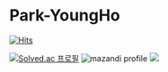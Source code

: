 # Park-YoungHo
[![Hits](https://hits.seeyoufarm.com/api/count/incr/badge.svg?url=https%3A%2F%2Fgithub.com%2FPark-Youngho&count_bg=%2379C83D&title_bg=%23555555&icon=&icon_color=%23E7E7E7&title=hits&edge_flat=false)](https://hits.seeyoufarm.com)

[![Solved.ac
프로필](http://mazassumnida.wtf/api/v2/generate_badge?boj=ajk1330)](https://solved.ac/ajk1330)
![mazandi profile](http://mazandi.herokuapp.com/api?handle=ajk1330&theme=dark)
<img src="http://mazandi.herokuapp.com/api?handle=ajk1330&theme=dark"/>

